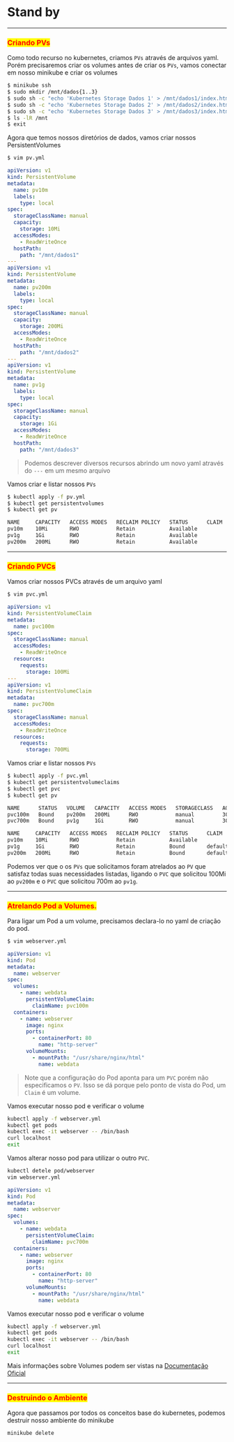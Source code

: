 # Stand by

***

### <mark style="color:red;">Criando PVs</mark>

Como todo recurso no kubernetes, criamos `PVs` através de arquivos yaml. Porém precisaremos criar os volumes antes de criar os `PVs`, vamos conectar em nosso minikube e criar os volumes

```bash
$ minikube ssh
$ sudo mkdir /mnt/dados{1..3}
$ sudo sh -c "echo 'Kubernetes Storage Dados 1' > /mnt/dados1/index.html"
$ sudo sh -c "echo 'Kubernetes Storage Dados 2' > /mnt/dados2/index.html"
$ sudo sh -c "echo 'Kubernetes Storage Dados 3' > /mnt/dados3/index.html"
$ ls -lR /mnt
$ exit
```

Agora que temos nossos diretórios de dados, vamos criar nossos PersistentVolumes

```bash
$ vim pv.yml
```

```yml
apiVersion: v1
kind: PersistentVolume
metadata:
  name: pv10m
  labels:
    type: local
spec:
  storageClassName: manual
  capacity:
    storage: 10Mi
  accessModes:
    - ReadWriteOnce
  hostPath:
    path: "/mnt/dados1"
---
apiVersion: v1
kind: PersistentVolume
metadata:
  name: pv200m
  labels:
    type: local
spec:
  storageClassName: manual
  capacity:
    storage: 200Mi
  accessModes:
    - ReadWriteOnce
  hostPath:
    path: "/mnt/dados2"
---
apiVersion: v1
kind: PersistentVolume
metadata:
  name: pv1g
  labels:
    type: local
spec:
  storageClassName: manual
  capacity:
    storage: 1Gi
  accessModes:
    - ReadWriteOnce
  hostPath:
    path: "/mnt/dados3"
```

> Podemos descrever diversos recursos abrindo um novo yaml através do `---` em um mesmo arquivo

Vamos criar e listar nossos `PVs`

```bash
$ kubectl apply -f pv.yml
$ kubectl get persistentvolumes
$ kubectl get pv
```

```bash
NAME     CAPACITY   ACCESS MODES   RECLAIM POLICY   STATUS      CLAIM   STORAGECLASS   REASON   AGE
pv10m    10Mi       RWO            Retain           Available           manual                  42s
pv1g     1Gi        RWO            Retain           Available           manual                  42s
pv200m   200Mi      RWO            Retain           Available           manual                  42s
```

***

### <mark style="color:red;">Criando PVCs</mark>

Vamos criar nossos PVCs através de um arquivo yaml

```bash
$ vim pvc.yml
```

```yml
apiVersion: v1
kind: PersistentVolumeClaim
metadata:
  name: pvc100m
spec:
  storageClassName: manual
  accessModes:
    - ReadWriteOnce
  resources:
    requests:
      storage: 100Mi
---
apiVersion: v1
kind: PersistentVolumeClaim
metadata:
  name: pvc700m
spec:
  storageClassName: manual
  accessModes:
    - ReadWriteOnce
  resources:
    requests:
      storage: 700Mi
```

Vamos criar e listar nossos `PVs`

```bash
$ kubectl apply -f pvc.yml
$ kubectl get persistentvolumeclaims
$ kubectl get pvc
$ kubectl get pv 
```

```bash
NAME      STATUS   VOLUME   CAPACITY   ACCESS MODES   STORAGECLASS   AGE
pvc100m   Bound    pv200m   200Mi      RWO            manual         30s
pvc700m   Bound    pv1g     1Gi        RWO            manual         30s
```

```bash
NAME     CAPACITY   ACCESS MODES   RECLAIM POLICY   STATUS      CLAIM             STORAGECLASS   REASON   AGE
pv10m    10Mi       RWO            Retain           Available                     manual                  10m
pv1g     1Gi        RWO            Retain           Bound       default/pvc700m   manual                  10m
pv200m   200Mi      RWO            Retain           Bound       default/pvc100m   manual                  10m
```

Podemos ver que o os `PVs` que solicitamos foram atrelados ao `PV` que satisfaz todas suas necessidades listadas, ligando o `PVC` que solicitou 100Mi ao `pv200m` e o `PVC` que solicitou 700m ao `pv1g`.

***

### <mark style="color:red;">Atrelando Pod a Volumes.</mark>

Para ligar um Pod a um volume, precisamos declara-lo no yaml de criação do pod.

```bash
$ vim webserver.yml
```

```yml
apiVersion: v1
kind: Pod
metadata:
  name: webserver
spec:
  volumes:
    - name: webdata
      persistentVolumeClaim:
        claimName: pvc100m
  containers:
    - name: webserver
      image: nginx
      ports:
        - containerPort: 80
          name: "http-server"
      volumeMounts:
        - mountPath: "/usr/share/nginx/html"
          name: webdata
```

> Note que a configuração do Pod aponta para um `PVC` porém não especificamos o `PV`. Isso se dá porque pelo ponto de vista do Pod, um `Claim` é um volume.

Vamos executar nosso pod e verificar o volume

```bash
kubectl apply -f webserver.yml
kubectl get pods
kubectl exec -it webserver -- /bin/bash
curl localhost
exit
```

Vamos alterar nosso pod para utilizar o outro `PVC`.

```bash
kubectl detele pod/webserver
vim webserver.yml
```

```yaml
apiVersion: v1
kind: Pod
metadata:
  name: webserver
spec:
  volumes:
    - name: webdata
      persistentVolumeClaim:
        claimName: pvc700m
  containers:
    - name: webserver
      image: nginx
      ports:
        - containerPort: 80
          name: "http-server"
      volumeMounts:
        - mountPath: "/usr/share/nginx/html"
          name: webdata
```

Vamos executar nosso pod e verificar o volume

```bash
kubectl apply -f webserver.yml
kubectl get pods
kubectl exec -it webserver -- /bin/bash
curl localhost
exit
```

Mais informações sobre Volumes podem ser vistas na [Documentação Oficial](https://kubernetes.io/docs/concepts/storage/persistent-volumes/)

***

### <mark style="color:red;">Destruindo o Ambiente</mark>

Agora que passamos por todos os conceitos base do kubernetes, podemos destruir nosso ambiente do minikube

```bash
minikube delete
```
